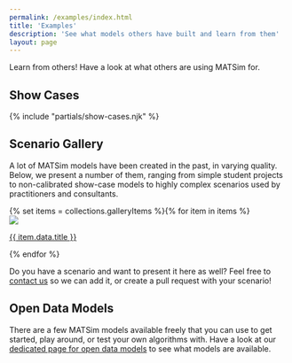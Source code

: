 ```yaml
---
permalink: /examples/index.html
title: 'Examples'
description: 'See what models others have built and learn from them'
layout: page
---
```


<p class="lead">
Learn from others! Have a look at what others are using MATSim for.
</p>

## Show Cases

{% include "partials/show-cases.njk" %}

## Scenario Gallery

<p class="lead">
A lot of MATSim models have been created in the past, in varying quality.
Below, we present a number of them, ranging from simple student projects
to non-calibrated show-case models to highly complex scenarios used by
practitioners and consultants.
</p>

<div id="scenario-gallery">{% set items = collections.galleryItems %}{% for item in items %}
	<div class="scenario-gallery-thumb">
		<a href="{{item.url}}">
			<img src="{{item.data.thumbnail}}">
			<p>{{ item.data.title }}</p>
		</a>
	</div>{% endfor %}
</div>

Do you have a scenario and want to present it here as well? Feel free to <a href="mailto:info@matsim.org">contact us</a> so we can add it, or create a pull request with your scenario! 

## Open Data Models

There are a few MATSim models available freely that you can use to get started, play around,
or test your own algorithms with. Have a look at our [dedicated page for open data models](/downloads/open-data-models)
to see what models are available.
